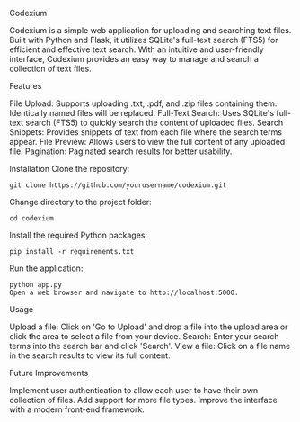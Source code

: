 Codexium

Codexium is a simple web application for uploading and searching text files. Built with Python and Flask, it utilizes SQLite's full-text search (FTS5) for efficient and effective text search. With an intuitive and user-friendly interface, Codexium provides an easy way to manage and search a collection of text files.

Features

File Upload: Supports uploading .txt, .pdf, and .zip files containing them. Identically named files will be replaced.
Full-Text Search: Uses SQLite's full-text search (FTS5) to quickly search the content of uploaded files.
Search Snippets: Provides snippets of text from each file where the search terms appear.
File Preview: Allows users to view the full content of any uploaded file.
Pagination: Paginated search results for better usability.

Installation
Clone the repository:
```
git clone https://github.com/yourusername/codexium.git
```
Change directory to the project folder:
```
cd codexium
```
Install the required Python packages:
```
pip install -r requirements.txt
```
Run the application:
```
python app.py
Open a web browser and navigate to http://localhost:5000.
```

Usage

Upload a file: Click on 'Go to Upload' and drop a file into the upload area or click the area to select a file from your device.
Search: Enter your search terms into the search bar and click 'Search'.
View a file: Click on a file name in the search results to view its full content.

Future Improvements

Implement user authentication to allow each user to have their own collection of files.
Add support for more file types.
Improve the interface with a modern front-end framework.
